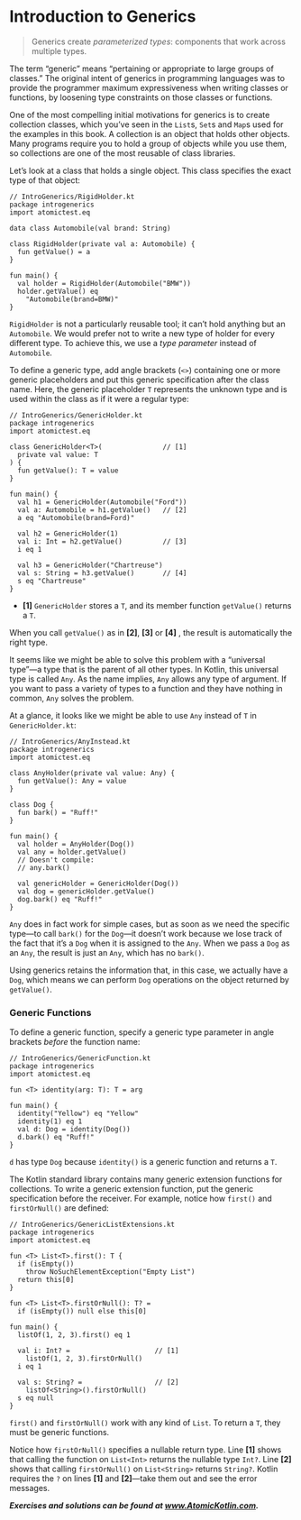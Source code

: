 # Introduction to Generics

> Generics create *parameterized types*: components that work across multiple types.

The term “generic” means “pertaining or appropriate to large groups of classes.” The original intent of generics in programming languages was to provide the programmer maximum expressiveness when writing classes or functions, by loosening type constraints on those classes or functions.

One of the most compelling initial motivations for generics is to create collection classes, which you’ve seen in the `List`s, `Set`s and `Map`s used for the examples in this book. A collection is an object that holds other objects. Many programs require you to hold a group of objects while you use them, so collections are one of the most reusable of class libraries.

Let’s look at a class that holds a single object. This class specifies the exact type of that object:

```
// IntroGenerics/RigidHolder.kt
package introgenerics
import atomictest.eq

data class Automobile(val brand: String)

class RigidHolder(private val a: Automobile) {
  fun getValue() = a
}

fun main() {
  val holder = RigidHolder(Automobile("BMW"))
  holder.getValue() eq
    "Automobile(brand=BMW)"
}
```

`RigidHolder` is not a particularly reusable tool; it can’t hold anything but an `Automobile`. We would prefer not to write a new type of holder for every different type. To achieve this, we use a *type parameter* instead of `Automobile`.

To define a generic type, add angle brackets (`<>`) containing one or more generic placeholders and put this generic specification after the class name. Here, the generic placeholder `T` represents the unknown type and is used within the class as if it were a regular type:

```
// IntroGenerics/GenericHolder.kt
package introgenerics
import atomictest.eq

class GenericHolder<T>(               // [1]
  private val value: T
) {
  fun getValue(): T = value
}

fun main() {
  val h1 = GenericHolder(Automobile("Ford"))
  val a: Automobile = h1.getValue()   // [2]
  a eq "Automobile(brand=Ford)"

  val h2 = GenericHolder(1)
  val i: Int = h2.getValue()          // [3]
  i eq 1

  val h3 = GenericHolder("Chartreuse")
  val s: String = h3.getValue()       // [4]
  s eq "Chartreuse"
}
```

- **[1]** `GenericHolder` stores a `T`, and its member function `getValue()` returns a `T`.

When you call `getValue()` as in **[2]**, **[3]** or **[4]** , the result is automatically the right type.

It seems like we might be able to solve this problem with a “universal type”—a type that is the parent of all other types. In Kotlin, this universal type is called `Any`. As the name implies, `Any` allows any type of argument. If you want to pass a variety of types to a function and they have nothing in common, `Any` solves the problem.

At a glance, it looks like we might be able to use `Any` instead of `T` in `GenericHolder.kt`:

```
// IntroGenerics/AnyInstead.kt
package introgenerics
import atomictest.eq

class AnyHolder(private val value: Any) {
  fun getValue(): Any = value
}

class Dog {
  fun bark() = "Ruff!"
}

fun main() {
  val holder = AnyHolder(Dog())
  val any = holder.getValue()
  // Doesn't compile:
  // any.bark()

  val genericHolder = GenericHolder(Dog())
  val dog = genericHolder.getValue()
  dog.bark() eq "Ruff!"
}
```

`Any` does in fact work for simple cases, but as soon as we need the specific type—to call `bark()` for the `Dog`—it doesn’t work because we lose track of the fact that it’s a `Dog` when it is assigned to the `Any`. When we pass a `Dog` as an `Any`, the result is just an `Any`, which has no `bark()`.

Using generics retains the information that, in this case, we actually have a `Dog`, which means we can perform `Dog` operations on the object returned by `getValue()`.

### Generic Functions

To define a generic function, specify a generic type parameter in angle brackets *before* the function name:

```
// IntroGenerics/GenericFunction.kt
package introgenerics
import atomictest.eq

fun <T> identity(arg: T): T = arg

fun main() {
  identity("Yellow") eq "Yellow"
  identity(1) eq 1
  val d: Dog = identity(Dog())
  d.bark() eq "Ruff!"
}
```

`d` has type `Dog` because `identity()` is a generic function and returns a `T`.

The Kotlin standard library contains many generic extension functions for collections. To write a generic extension function, put the generic specification before the receiver. For example, notice how `first()` and `firstOrNull()` are defined:

```
// IntroGenerics/GenericListExtensions.kt
package introgenerics
import atomictest.eq

fun <T> List<T>.first(): T {
  if (isEmpty())
    throw NoSuchElementException("Empty List")
  return this[0]
}

fun <T> List<T>.firstOrNull(): T? =
  if (isEmpty()) null else this[0]

fun main() {
  listOf(1, 2, 3).first() eq 1

  val i: Int? =                     // [1]
    listOf(1, 2, 3).firstOrNull()
  i eq 1

  val s: String? =                  // [2]
    listOf<String>().firstOrNull()
  s eq null
}
```

`first()` and `firstOrNull()` work with any kind of `List`. To return a `T`, they must be generic functions.

Notice how `firstOrNull()` specifies a nullable return type. Line **[1]** shows that calling the function on `List<Int>` returns the nullable type `Int?`. Line **[2]** shows that calling `firstOrNull()` on `List<String>` returns `String?`. Kotlin requires the `?` on lines **[1]** and **[2]**—take them out and see the error messages.

***Exercises and solutions can be found at www.AtomicKotlin.com.***
